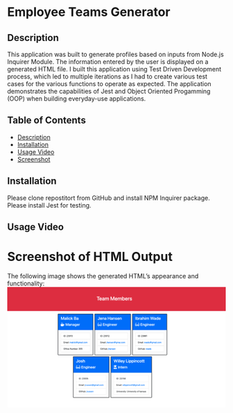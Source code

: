 # Employee Teams Generator

## Description
This application was built to generate profiles based on inputs from Node.js Inquirer Module. The information entered by the user is displayed on a generated HTML file. I built this application using Test Driven Development process, which led to multiple iterations as I had to create various test cases for the various functions to operate as expected. The application demonstrates the capabilities of Jest and Object Oriented Progamming (OOP) when building everyday-use applications.

## Table of Contents
- [Description](#description)
- [Installation](#installation)
- [Usage Video](#usage-video)
- [Screenshot](#screenshot-of-HTML-output)


## Installation 
Please clone repostitort from GitHub and install NPM Inquirer package. Please install Jest for testing.

## Usage Video

# Screenshot of HTML Output
The following image shows the generated HTML’s appearance and functionality:
![Generated HTML Webpage Screenshot](./assets/screenshot.png)